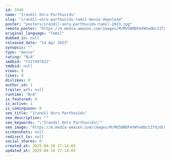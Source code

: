 ```yaml
---
id: 3346
name: "Irandil Onru Parthuvidu"
slug: "irandil-onru-parthuvidu-tamil-movie-download"
poster: "posters/irandil-onru-parthuvidu-tamil-2023.jpg"
remote_poster: "https://m.media-amazon.com/images/M/MV5BMDFmYWYwODctZTdjOC00Yjc2LTg4NzAtODg3MjE4YmM2ZjExXkEyXkFqcGdeQXVyMTA4MzQ4NzMw._V1_SX300.jpg"
original_language: "Tamil"
dubbed_in: null
released_date: "14 Apr 2023"
synopsis: ""
type: "movie"
rating: "N/A"
imdbid: "tt27497422"
tmdbid: null
views: 0
likes: 0
dislikes: 0
author_id: 1
trailer_url: null
runtime: "N/A"
is_featured: 0
is_active: 1
is_comingsoon: 0
seo_title: "Irandil Onru Parthuvidu"
seo_description: ""
seo_keywords: "\"Irandil Onru Parthuvidu\""
seo_image: "https://m.media-amazon.com/images/M/MV5BMDFmYWYwODctZTdjOC00Yjc2LTg4NzAtODg3MjE4YmM2ZjExXkEyXkFqcGdeQXVyMTA4MzQ4NzMw._V1_SX300.jpg"
screenshots: null
redirect_to: null
social_shares: 0
created_at: 2025-04-18 17:14:03
updated_at: 2025-04-18 17:14:03
---
```


